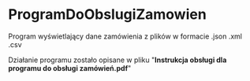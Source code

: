 # ProgramDoObslugiZamowien

Program wyświetlający dane zamówienia z plików w formacie .json .xml .csv

Działanie programu zostało opisane w pliku "<b>Instrukcja obsługi dla programu do obsługi zamówień.pdf</b>"
